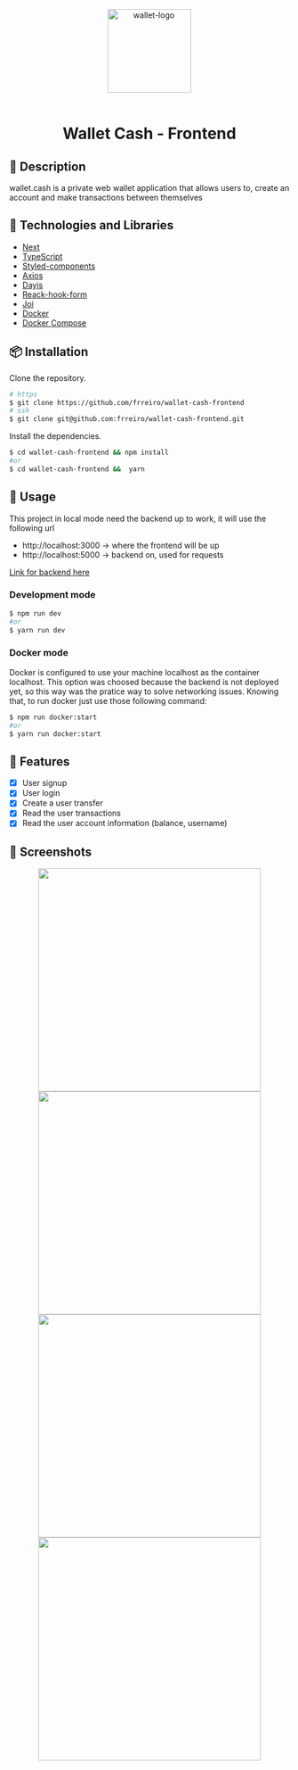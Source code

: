 <div align="center" >
  <img width="150px" src="https://notion-emojis.s3-us-west-2.amazonaws.com/prod/svg-twitter/1f4b0.svg" alt="wallet-logo" width="400">
  <br>
  <br>
  <h1>Wallet Cash - Frontend</h1>
</div>

## 📝 Description


wallet.cash is a private web wallet application that allows users to, create an account and make transactions between themselves

## 🚀 Technologies and Libraries

- [Next](https://nextjs.org/)
- [TypeScript](https://www.typescriptlang.org/)
- [Styled-components](https://styled-components.com/)
- [Axios](https://axios-http.com/)
- [Dayjs](https://day.js.org/)
- [Reack-hook-form](https://react-hook-form.com/)
- [Joi](https://joi.dev/)
- [Docker](https://www.docker.com/)
- [Docker Compose](https://docs.docker.com/compose/)

## 📦 Installation

Clone the repository.

```bash
# https
$ git clone https://github.com/frreiro/wallet-cash-frontend
# ssh
$ git clone git@github.com:frreiro/wallet-cash-frontend.git
```

Install the dependencies.

```bash
$ cd wallet-cash-frontend && npm install
#or
$ cd wallet-cash-frontend &&  yarn
```

## 🚀 Usage

This project in local mode need the backend up to work, it will use the following url
 - http://localhost:3000 -> where the frontend will be up
 - http://localhost:5000 -> backend on, used for requests

[Link for backend here](https://github.com/frreiro/wallet-cash-backend) 

### Development mode

```bash
$ npm run dev
#or
$ yarn run dev
```

### Docker mode

Docker is configured to use your machine localhost as the container localhost. This option was choosed because the backend is not deployed yet, so this way was the pratice way to solve networking issues. Knowing that, to run docker just use those following command:

```bash
$ npm run docker:start
#or
$ yarn run docker:start
```
## 📌 Features

- [x] User signup
- [x] User login
- [x] Create a user transfer
- [x] Read the user transactions
- [x] Read the user account information (balance, username)

## 🎨 Screenshots

<p align="center">
    <img height='400px' src="https://user-images.githubusercontent.com/98192816/203184773-ab7796fa-6713-4af2-b5fc-7d5235c27fff.png">
    <img height='400px'src="https://user-images.githubusercontent.com/98192816/203184926-119ddda9-043f-422c-9fa6-a6f45932bc01.png">
    <img height='400px'src="https://user-images.githubusercontent.com/98192816/203185090-b3358dea-dd7e-4dc7-8579-5ad9ad23cdef.png">
    <img height='400px'src="https://user-images.githubusercontent.com/98192816/203184942-a24e03a7-67d7-4e64-8472-d258d4b1f17a.png">
</p><br>

